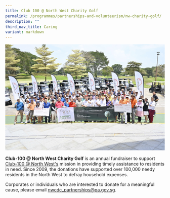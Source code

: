 ```yaml
---
title: Club 100 @ North West Charity Golf
permalink: /programmes/partnerships-and-volunteerism/nw-charity-golf/
description: ""
third_nav_title: Caring
variant: markdown
---
```

![](/images/img1471a.JPG)

**Club-100 @ North West Charity Golf** is an annual fundraiser to support [Club-100 @ North West's](https://northwest.cdc.gov.sg/programmes/connecting-the-community/club100-northwest/) mission in providing timely assistance to residents in need. Since 2009, the donations have supported over 100,000 needy residents in the North West to defray household expenses. 

Corporates or individuals who are interested to donate for a meaningful cause, please email nwcdc_partnerships@pa.gov.sg. 
